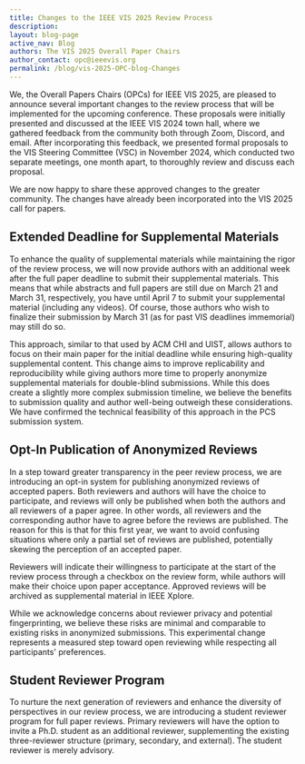 ```yaml
---
title: Changes to the IEEE VIS 2025 Review Process
description: 
layout: blog-page
active_nav: Blog
authors: The VIS 2025 Overall Paper Chairs
author_contact: opc@ieeevis.org
permalink: /blog/vis-2025-OPC-blog-Changes
---
```


We, the Overall Papers Chairs (OPCs) for IEEE VIS 2025, are pleased to announce several important changes to the review process that will be implemented for the upcoming conference. These proposals were initially presented and discussed at the IEEE VIS 2024 town hall, where we gathered feedback from the community both through Zoom, Discord, and email. After incorporating this feedback, we presented formal proposals to the VIS Steering Committee (VSC) in November 2024, which conducted two separate meetings, one month apart, to thoroughly review and discuss each proposal.

We are now happy to share these approved changes to the greater community. The changes have already been incorporated into the VIS 2025 call for papers.

## Extended Deadline for Supplemental Materials
To enhance the quality of supplemental materials while maintaining the rigor of the review process, we will now provide authors with an additional week after the full paper deadline to submit their supplemental materials. This means that while abstracts and full papers are still due on March 21 and March 31, respectively, you have until April 7 to submit your supplemental material (including any videos). Of course, those authors who wish to finalize their submission by March 31 (as for past VIS deadlines immemorial) may still do so.

This approach, similar to that used by ACM CHI and UIST, allows authors to focus on their main paper for the initial deadline while ensuring high-quality supplemental content. This change aims to improve replicability and reproducibility while giving authors more time to properly anonymize supplemental materials for double-blind submissions. While this does create a slightly more complex submission timeline, we believe the benefits to submission quality and author well-being outweigh these considerations. We have confirmed the technical feasibility of this approach in the PCS submission system.

## Opt-In Publication of Anonymized Reviews
In a step toward greater transparency in the peer review process, we are introducing an opt-in system for publishing anonymized reviews of accepted papers. Both reviewers and authors will have the choice to participate, and reviews will only be published when both the authors and all reviewers of a paper agree. In other words, all reviewers and the corresponding author have to agree before the reviews are published. The reason for this is that for this first year, we want to avoid confusing situations where only a partial set of reviews are published, potentially skewing the perception of an accepted paper.

Reviewers will indicate their willingness to participate at the start of the review process through a checkbox on the review form, while authors will make their choice upon paper acceptance. Approved reviews will be archived as supplemental material in IEEE Xplore.

While we acknowledge concerns about reviewer privacy and potential fingerprinting, we believe these risks are minimal and comparable to existing risks in anonymized submissions. This experimental change represents a measured step toward open reviewing while respecting all participants' preferences.

## Student Reviewer Program
To nurture the next generation of reviewers and enhance the diversity of perspectives in our review process, we are introducing a student reviewer program for full paper reviews. Primary reviewers will have the option to invite a Ph.D. student as an additional reviewer, supplementing the existing three-reviewer structure (primary, secondary, and external). The student reviewer is merely advisory.
